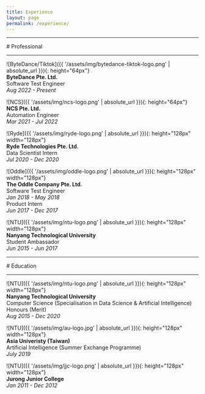 ```yaml
---
title: Experience
layout: page
permalink: /experience/
---
```


<hr>
# Professional
<hr>

![ByteDance/Tiktok]({{ '/assets/img/bytedance-tiktok-logo.png' | absolute_url }}){: height="64px"}        
**ByteDance Pte. Ltd.**  
Software Test Engineer  
*Aug 2022 - Present*

![NCS]({{ '/assets/img/ncs-logo.png' | absolute_url }}){: height="64px"}      
**NCS Pte. Ltd.**  
Automation Engineer  
*Mar 2021 - Jul 2022*

![Ryde]({{ '/assets/img/ryde-logo.png' | absolute_url }}){: height="128px" width="128px"}   
**Ryde Technologies Pte. Ltd.**  
Data Scientist Intern  
*Jul 2020 - Dec 2020*  

![Oddle]({{ '/assets/img/oddle-logo.png' | absolute_url }}){: height="128px" width="128px"}   
**The Oddle Company Pte. Ltd.**  
Software Test Engineer  
*Jan 2018 - May 2018*  
Product Intern  
*Jun 2017 - Dec 2017*  
  
![NTU]({{ '/assets/img/ntu-logo.png' | absolute_url }}){: height="128px" width="128px"}  
**Nanyang Technological University**  
Student Ambassador  
*Jun 2015 - Jun 2017*  
  
<hr>
# Education
<hr>

![NTU]({{ '/assets/img/ntu-logo.png' | absolute_url }}){: height="128px" width="128px"}  
**Nanyang Technological University**  
Computer Science (Specialisation in Data Science & Artificial Intelligence)  
Honours (Merit)  
*Aug 2015 - Dec 2020*  
  
![NTU]({{ '/assets/img/au-logo.jpg' | absolute_url }}){: height="128px" width="128px"}  
**Asia Univeristy (Taiwan)**  
Artificial Intelligence (Summer Exchange Programme)  
*July 2019*  
  
![NTU]({{ '/assets/img/jjc-logo.png' | absolute_url }}){: height="128px" width="128px"}  
**Jurong Junior College**  
*Jan 2011 - Dec 2012*  
